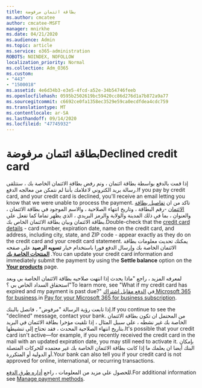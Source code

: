 ```yaml
---
title: بطاقة ائتمان مرفوضة
ms.author: cmcatee
author: cmcatee-MSFT
manager: mnirkhe
ms.date: 04/21/2020
ms.audience: Admin
ms.topic: article
ms.service: o365-administration
ROBOTS: NOINDEX, NOFOLLOW
localization_priority: Normal
ms.collection: Adm_O365
ms.custom:
- "443"
- "1500018"
ms.assetid: 4e6d34b3-e3e5-4fcd-a52e-34b54746feeb
ms.openlocfilehash: 0595b2502619bc59420cc86d276d1a7b872a9a77
ms.sourcegitcommit: c6692ce0fa1358ec3529e59ca0ecdfdea4cdc759
ms.translationtype: MT
ms.contentlocale: ar-SA
ms.lasthandoff: 09/14/2020
ms.locfileid: "47745932"
---
```

# <a name="declined-credit-card"></a><span data-ttu-id="b6cff-102">بطاقة ائتمان مرفوضة</span><span class="sxs-lookup"><span data-stu-id="b6cff-102">Declined credit card</span></span>

<span data-ttu-id="b6cff-103">إذا قمت بالدفع بواسطة بطاقة ائتمان ، وتم رفض بطاقة الائتمان الخاصة بك ، ستتلقى رسالة بريد الكتروني لاعلامك بأننا لم نتمكن من معالجه الدفع.</span><span class="sxs-lookup"><span data-stu-id="b6cff-103">If you pay by credit card, and your credit card is declined, you'll receive an email letting you know that we were unable to process the payment.</span></span> <span data-ttu-id="b6cff-104">تاكد من ان [تفاصيل بطاقة الائتمان](https://go.microsoft.com/fwlink/p/?linkid=842054) -رقم البطاقة ، وتاريخ انتهاء الصلاحية ، والاسم الموجود في بطاقة الائتمان ، والعنوان ، بما في ذلك المدينة والولاية والرمز البريدي ، الذي يظهر تماما كما تفعل علي بطاقة الائتمان وبيان بطاقة الائتمان الخاص بك.</span><span class="sxs-lookup"><span data-stu-id="b6cff-104">Double-check that the [credit card details](https://go.microsoft.com/fwlink/p/?linkid=842054) - card number, expiration date, name on the credit card, and address, including city, state, and ZIP code - appear exactly as they do on the credit card and your credit card statement.</span></span> <span data-ttu-id="b6cff-105">يمكنك تحديث معلومات بطاقة الائتمان الخاصة بك وإرسال الدفع فورا باستخدام خيار **تسويه الرصيد** علي صفحه **[المنتجات الخاصة بك](https://go.microsoft.com/fwlink/p/?linkid=842054)** .</span><span class="sxs-lookup"><span data-stu-id="b6cff-105">You can update your credit card information and immediately submit the payment by using the **Settle balance** option on the **[Your products](https://go.microsoft.com/fwlink/p/?linkid=842054)** page.</span></span> 

<span data-ttu-id="b6cff-106">لمعرفه المزيد ، راجع "ماذا يحدث إذا انتهت صلاحيه بطاقة الائتمان الخاصة بي وبعد استحقاق السداد الخاص بي ؟"</span><span class="sxs-lookup"><span data-stu-id="b6cff-106">To learn more, see "What if my credit card has expired and my payment is past due?"</span></span> <span data-ttu-id="b6cff-107">في [الدفع مقابل اشتراك Microsoft 365 for business](https://docs.microsoft.com/microsoft-365/commerce/billing-and-payments/pay-for-your-subscription#what-if-my-credit-card-was-declined-and-my-payment-is-past-due).</span><span class="sxs-lookup"><span data-stu-id="b6cff-107">in [Pay for your Microsoft 365 for business subscription](https://docs.microsoft.com/microsoft-365/commerce/billing-and-payments/pay-for-your-subscription#what-if-my-credit-card-was-declined-and-my-payment-is-past-due).</span></span>
  
<span data-ttu-id="b6cff-108">إذا تابعت رؤية الرسالة "مرفوض" ، فاتصل بالبنك.</span><span class="sxs-lookup"><span data-stu-id="b6cff-108">If you continue to see the "declined" message, contact your bank.</span></span> <span data-ttu-id="b6cff-109">من المحتمل ان تكون بطاقة الائتمان الخاصة بك غير نشطه ، علي سبيل المثال ، إذا تلقيت مؤخرا بطاقة الائتمان في البريد بتاريخ انتهاء الصلاحية المحدث ، فقد تحتاج إلى تنشيطها.</span><span class="sxs-lookup"><span data-stu-id="b6cff-109">It's possible that your credit card isn't active—for example, if you recently received the credit card in the mail with an updated expiration date, you may still need to activate it.</span></span> <span data-ttu-id="b6cff-110">بإمكان البنك أيضا ان يعلمك ما إذا كانت بطاقة الائتمان الخاصة بك غير معتمده للحركات المتصلة أو الدولية أو المتكررة.</span><span class="sxs-lookup"><span data-stu-id="b6cff-110">Your bank can also tell you if your credit card is not approved for online, international, or recurring transactions.</span></span>
  
<span data-ttu-id="b6cff-111">للحصول علي مزيد من المعلومات ، راجع [أداره طرق الدفع](https://docs.microsoft.com/microsoft-365/commerce/billing-and-payments/manage-payment-methods).</span><span class="sxs-lookup"><span data-stu-id="b6cff-111">For additional information see [Manage payment methods](https://docs.microsoft.com/microsoft-365/commerce/billing-and-payments/manage-payment-methods).</span></span>